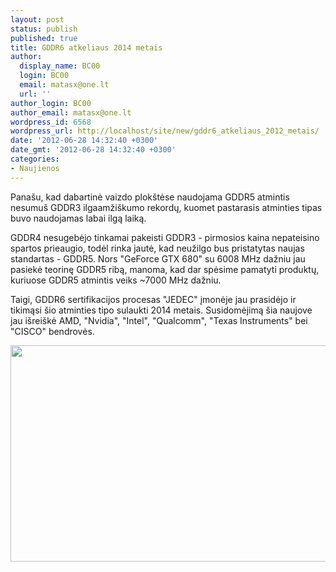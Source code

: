 ```yaml
---
layout: post
status: publish
published: true
title: GDDR6 atkeliaus 2014 metais
author:
  display_name: BC00
  login: BC00
  email: matasx@one.lt
  url: ''
author_login: BC00
author_email: matasx@one.lt
wordpress_id: 6568
wordpress_url: http://localhost/site/new/gddr6_atkeliaus_2012_metais/
date: '2012-06-28 14:32:40 +0300'
date_gmt: '2012-06-28 14:32:40 +0300'
categories:
- Naujienos
---
```

<p>
	Pana&scaron;u, kad dabartinė vaizdo plok&scaron;tėse naudojama GDDR5 atmintis nesumu&scaron; GDDR3 ilgaamži&scaron;kumo rekordų, kuomet pastarasis atminties tipas buvo naudojamas labai ilgą laiką.</p>
<p>
	GDDR4 nesugebėjo tinkamai pakeisti GDDR3 - pirmosios kaina nepateisino spartos prieaugio, todėl rinka jautė, kad neužilgo bus pristatytas naujas standartas - GDDR5. Nors &quot;GeForce GTX 680&quot; su 6008 MHz dažniu jau pasiekė teorinę GDDR5 ribą, manoma, kad dar spėsime pamatyti produktų, kuriuose GDDR5 atmintis veiks ~7000 MHz dažniu.</p>
<p>
	Taigi, GDDR6 sertifikacijos procesas &quot;JEDEC&quot; įmonėje jau prasidėjo ir tikimąsi &scaron;io atminties tipo sulaukti 2014 metais. Susidomėjimą &scaron;ia naujove jau i&scaron;rei&scaron;kė AMD, &quot;Nvidia&quot;, &quot;Intel&quot;, &quot;Qualcomm&quot;, &quot;Texas Instruments&quot; bei &quot;CISCO&quot; bendrovės.</p>
<p>
	<img alt="" src="http://technews.lt/userfiles/GTX68016.jpg" style="width: 520px; height: 346px;" /></p>

